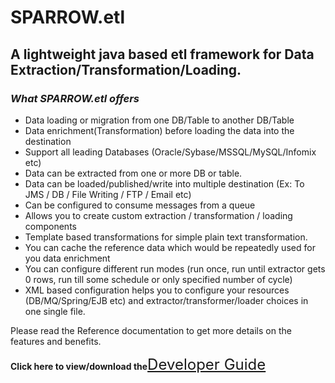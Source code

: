 # **SPARROW.etl** #
## **A lightweight java based etl framework for Data Extraction/Transformation/Loading.** ##

### _**What SPARROW.etl offers**_ ###

  * Data loading or migration from one DB/Table to another DB/Table
  * Data enrichment(Transformation) before loading the data into the destination
  * Support all leading Databases (Oracle/Sybase/MSSQL/MySQL/Infomix etc)
  * Data can be extracted from one or more DB or table.
  * Data can be loaded/published/write into multiple destination (Ex: To JMS / DB / File Writing / FTP / Email etc)
  * Can be configured to consume messages from  a queue
  * Allows you to create custom extraction / transformation / loading components
  * Template based transformations for simple plain text transformation.
  * You can cache the reference data which would be repeatedly used for you data enrichment
  * You can configure different run modes (run once, run until extractor gets 0 rows, run till some schedule or only specified number of cycle)
  * XML based configuration helps you to configure your resources (DB/MQ/Spring/EJB etc) and extractor/transformer/loader choices in one single file.


Please read the Reference documentation to get more details on the features and benefits.

**Click here to view/download the**<font size='5'><a href='https://drive.google.com/folderview?id=0B7Qt_rGD90qdUDNObkk1V0RNbEk&usp=sharing'>Developer Guide</a>